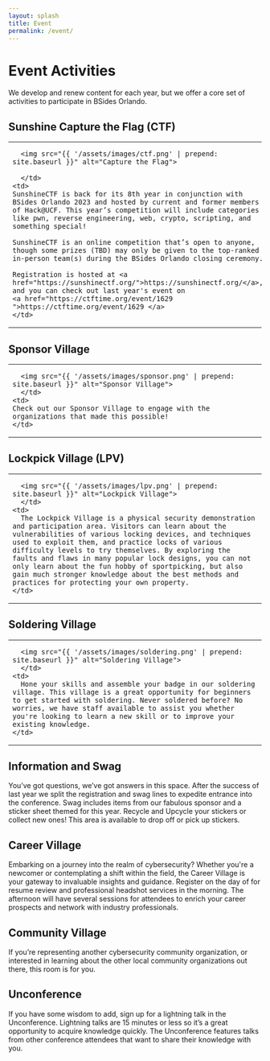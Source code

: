 ```yaml
---
layout: splash
title: Event
permalink: /event/
---
```

# Event Activities
We develop and renew content for each year, but we offer a core set of activities to participate in BSides Orlando.

## Sunshine Capture the Flag (CTF)
<table style="width:100%">
    <td style="width:30%">
    
      <img src="{{ '/assets/images/ctf.png' | prepend: site.baseurl }}" alt="Capture the Flag">

      </td>
    <td>
    SunshineCTF is back for its 8th year in conjunction with BSides Orlando 2023 and hosted by current and former members of Hack@UCF. This year’s competition will include categories like pwn, reverse engineering, web, crypto, scripting, and something special!

    SunshineCTF is an online competition that’s open to anyone, though some prizes (TBD) may only be given to the top-ranked in-person team(s) during the BSides Orlando closing ceremony.

    Registration is hosted at <a href="https://sunshinectf.org/">https://sunshinectf.org/</a>, and you can check out last year's event on
    <a href="https://ctftime.org/event/1629 ">https://ctftime.org/event/1629 </a>
    </td>
</table>

## Sponsor Village
<table style="width:100%">
    <td style="width:30%">

      <img src="{{ '/assets/images/sponsor.png' | prepend: site.baseurl }}" alt="Sponsor Village">
      </td>
    <td>
    Check out our Sponsor Village to engage with the organizations that made this possible!
    </td>
</table>

## Lockpick Village (LPV)
<table style="width:100%">
    <td style="width:30%">

      <img src="{{ '/assets/images/lpv.png' | prepend: site.baseurl }}" alt="Lockpick Village">
      </td>
    <td>
      The Lockpick Village is a physical security demonstration and participation area. Visitors can learn about the vulnerabilities of various locking devices, and techniques used to exploit them, and practice locks of various difficulty levels to try themselves. By exploring the faults and flaws in many popular lock designs, you can not only learn about the fun hobby of sportpicking, but also gain much stronger knowledge about the best methods and practices for protecting your own property.
    </td>
</table>

## Soldering Village
<table style="width:100%">
    <td style="width:30%">

      <img src="{{ '/assets/images/soldering.png' | prepend: site.baseurl }}" alt="Soldering Village">
      </td>
    <td>
      Hone your skills and assemble your badge in our soldering village. This village is a great opportunity for beginners to get started with soldering. Never soldered before? No worries, we have staff available to assist you whether you're looking to learn a new skill or to improve your existing knowledge.
    </td>
</table>

## Information and Swag
You’ve got questions, we’ve got answers in this space. After the success of last year we split the registration and swag lines to expedite entrance into the conference. Swag includes items from our fabulous sponsor and a sticker sheet themed for this year. Recycle and Upcycle your stickers or collect new ones! This area is available to drop off or pick up stickers.

## Career Village
Embarking on a journey into the realm of cybersecurity? Whether you're a newcomer or contemplating a shift within the field, the Career Village is your gateway to invaluable insights and guidance.  Register on the day of for resume review and professional headshot services in the morning.  The afternoon will have several sessions for attendees to enrich your career prospects and network with industry professionals.

## Community Village
If you’re representing another cybersecurity community organization, or interested in learning about the other local community organizations out there, this room is for you.

## Unconference
If you have some wisdom to add, sign up for a lightning talk in the Unconference. Lightning talks are 15 minutes or less so it’s a great opportunity to acquire knowledge quickly. The Unconference features talks from other conference attendees that want to share their knowledge with you.

